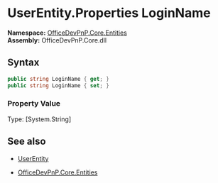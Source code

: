 # UserEntity.Properties LoginName
**Namespace:** [OfficeDevPnP.Core.Entities](OfficeDevPnP.Core.Entities.md)  
**Assembly:** OfficeDevPnP.Core.dll  
## Syntax
```C#
public string LoginName { get; }
public string LoginName { set; }
```

### Property Value
Type: [System.String] 

## See also
- [UserEntity](UserEntity.md) 

- [OfficeDevPnP.Core.Entities](OfficeDevPnP.Core.Entities.md)

